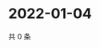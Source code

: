 # 2022-01-04

共 0 条

<!-- BEGIN WEIBO -->
<!-- 最后更新时间 Tue Jan 04 2022 07:09:23 GMT+0800 (China Standard Time) -->

<!-- END WEIBO -->
